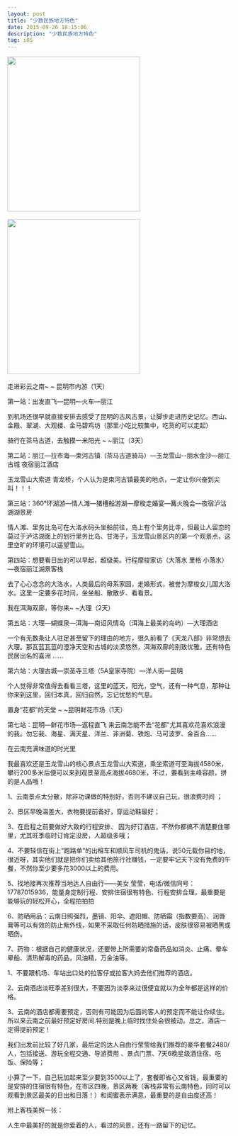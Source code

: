 ```yaml
---
layout: post
title: "少数民族地方特色"
date: 2015-09-26 18:15:06 
description: "少数民族地方特色"
tag: iOS
---
```

<div>
<img src="http://img1.cache.netease.com/catchpic/8/80/8084D5E8C27ACC8F879767B6C14CD641.jpg" width="300" height="350" >
 </div>&nbsp 
 &nbsp 
 &nbsp 
 &nbsp 
<div>
 <img src="http://www.chuxiong.cn/upload/resources/image/2016/06/13/65329_500x500.jpg" width="300" height="350">
 </div>
 <br>
走进彩云之南~ ~ 昆明市内游（1天） 

第一站：出发直飞—昆明—火车—丽江 

到机场还很早就直接安排去感受了昆明的古风古景，让脚步走进历史记忆。西山、金殿、翠湖、大观楼、金马碧鸡坊（那里小吃比较集中，吃货的可以走起） 

骑行在茶马古道，去触摸一米阳光 ~ ~丽江（3天） 

第二站：丽江—拉市海—束河古镇（茶马古道骑马）—玉龙雪山--丽水金沙—丽江古城 夜宿丽江酒店 

玉龙雪山大索道 青龙桥，个人认为是束河古镇最美的地点，一定让你兴奋到尖叫！！！ 

第三站：360°环湖游—情人滩—猪槽船游湖—摩梭走婚宴—篝火晚会—夜宿泸沽湖湖景房 

情人滩、里务比岛可在大洛水码头坐船前往，岛上有个里务比寺，但最让人留恋的莫过于泸沽湖面上的划行里务比岛、甘海子，玉龙雪山景区内的第一个观景点，这里空旷的环境可以遥望雪山。 

第四站：想要看日出的可以早起，超级美。行程摩梭家访（大落水 里格 小落水）—夜宿丽江湖景客栈 

去了心心念念的大洛水，人类最后的母系家园，走婚形式，被誉为摩梭女儿国大洛水。这里一定要多花时间，坐坐船、散散步、看看景。 

我在洱海双廊，等你来~ ~大理（2天） 

第五站：大理—蝴蝶泉—洱海—南诏风情岛（洱海上最美的岛屿）—大理酒店 

一个有无数条让人驻足甚至留下的理由的地方，很久前看了《天龙八部》非常想去大理。那瓦蓝瓦蓝的澄净天空和古城的淡漠悠然，洱海双廊的别致优雅，还有特色民居出名的喜洲 ...... 

第六站：大理古城—崇圣寺三塔（5A皇家寺院）—洋人街—昆明 

个人觉得非常值得去看看三塔，这里的蓝天，阳光，空气，还有一种气息，那种让你来到这里，回归本真，回归自然，忘记忧愁的气息。 

置身“花都”的天堂 ~ ~昆明鲜花市场（1天） 

第七站：昆明—鲜花市场—返程直飞
 来云南怎能不去“花都”尤其喜欢花喜欢浪漫的我。勿忘我、海星、满天星、洋兰、非洲菊、铁炮、马可波罗、金百合...... 


在云南充满味道的时光里 

 

 

 

我最喜欢还是玉龙雪山的核心景点玉龙雪山大索道，乘坐索道可至海拔4580米，攀行200多米后便可以来到观景至高点海拔4680米，不过，要看到主峰容颜，拼的是人品哦！ 

 


1、云南景点太分散，除非功课做的特别好，否则不建议自己玩，很浪费时间 ； 

2、景区早晚温差大，衣物要提前备好，穿运动鞋最好； 

3、在启程之前要做好大致的行程安排、 因为好订酒店，不然你都搞不清楚要住哪里，尤其旺季临时订肯定没房，人超级多哦； 

4、不要轻信在街上“跑路单”的出租车和顺风车司机的鬼话，说50元载你目的地，很近呀，其实他们就是把你们卖给其他旅行社赚钱，一定要牢记天下没有免费的午餐，不然你至少要多花3000以上的费用。 

5、找地接再次推荐当地达人自由行——美女 莹莹，电话/微信同号：17787015936，能量身定制行程、安排住宿很有特色、行程安排合理，最重要是能够玩的轻松开心，全程拍拍拍 

6、防晒用品：云南日照强烈，墨镜、阳伞、遮阳帽、防晒霜（指数要高）、润唇膏等可以有效的防止紫外线，如果不采取任何防晒措施的话，皮肤很容易被晒黑或晒伤。 

7、药物：根据自己的健康状况，还要带上所需要的常备药品如消炎、止痛、晕车晕船、清热解毒的药品，风油精，万金油等。 


 

1、不要跟机场、车站出口处的拉客仔或拉客大妈去他们推荐的酒店。 

2、云南酒店淡旺季差别很大，不要因为淡季来过很便宜就以为全年都是这样的价格。 

3、云南的酒店都需要预定，否则有可能因为后面的客人的预定而不能让你续住。所以来云南之前最好预定好房间.特别是晚上临时找住处会很被动。总之，酒店一定得提前预定！ 

我们出发前比较了好几家，最后定的达人自由行莹莹给我们推荐的豪华套餐2480/人，包括接送、游玩全程交通、导游费用 、景点门票、7天6晚星级酒住宿、吃饭、保险等； 

小算了一下，自己玩加起来至少要到3500以上了，套餐即省心又省钱，最重要的是安排的住宿很有特色，在市区四晚，景区两晚（客栈非常有云南特色，同时可以观看到景区最美的日出和日落！）和闺蜜表示满意，最重要的是自由度还高！ 

附上客栈美照一张： 

 




人生中最美好的就是你爱着的人，看过的风景，还有一路留下的记忆。 


